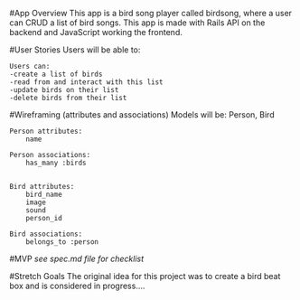 #App Overview
    This app is a bird song player called birdsong, where a user can CRUD a list of bird songs. This app is made with Rails API on the backend and JavaScript working the frontend. 

#User Stories
    Users will be able to:
    <!-- sign up, log in, log out -->

    Users can:
    -create a list of birds
    -read from and interact with this list
    -update birds on their list
    -delete birds from their list

#Wireframing (attributes and associations)
    Models will be:
        Person, Bird

    Person attributes:
        name

    Person associations:
        has_many :birds


    Bird attributes:
        bird_name
        image
        sound
        person_id

    Bird associations:
        belongs_to :person


#MVP
    *see spec.md file for checklist*

#Stretch Goals
    The original idea for this project was to create a bird beat box and is considered in progress....


